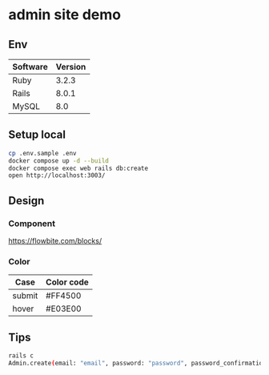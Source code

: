 # admin site demo

## Env

| Software | Version |
|-------------|----------|
| Ruby        | 3.2.3    |
| Rails       | 8.0.1    |
| MySQL       | 8.0      |

## Setup local

```sh
cp .env.sample .env
docker compose up -d --build
docker compose exec web rails db:create
open http://localhost:3003/
```

## Design

### Component

https://flowbite.com/blocks/

### Color

| Case | Color code |
|-------------|----------|
| submit        | #FF4500    |
| hover        | #E03E00    |


## Tips

```sh
rails c
Admin.create(email: "email", password: "password", password_confirmation: "password")
```

